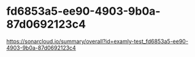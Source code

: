 # fd6853a5-ee90-4903-9b0a-87d0692123c4
https://sonarcloud.io/summary/overall?id=examly-test_fd6853a5-ee90-4903-9b0a-87d0692123c4
